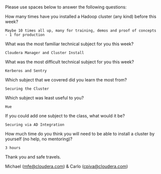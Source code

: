 Please use spaces below to answer the following questions:


How many times have you installed a Hadoop cluster (any kind) before this week?
```
Maybe 10 times all up, many for training, demos and proof of concepts - 1 for production
```

What was the most familiar technical subject for you this week?
```
Cloudera Manager and Cluster Install
```

What was the most difficult technical subject for you this week?
```
Kerberos and Sentry
```

Which subject that we covered did you learn the most from?
```
Securing the Cluster
```

Which subject was least useful to you?
```
Hue
```

If you could add one subject to the class, what would it be?
```
Securing via AD Integration
```

How much time do you think you will need to be able to install a cluster by yourself (no help, no mentoring)?
```
3 hours
```

Thank you and safe travels.

Michael (mfe@cloudera.com) & Carlo (cpiva@cloudera.com)
